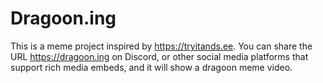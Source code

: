 # Dragoon.ing

This is a meme project inspired by <https://tryitands.ee>. You can share the URL <https://dragoon.ing> on Discord, or other social media platforms that support rich media embeds, and it will show a dragoon meme video.
